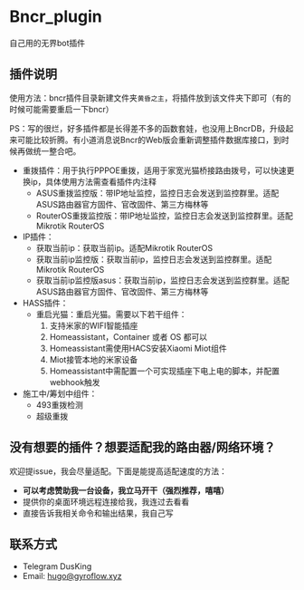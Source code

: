 # Bncr_plugin
自己用的无界bot插件

## 插件说明

使用方法：bncr插件目录新建文件夹`黄昏之主`，将插件放到该文件夹下即可（有的时候可能需要重启一下bncr）

PS：写的很烂，好多插件都是长得差不多的函数套娃，也没用上BncrDB，升级起来可能比较折腾。有小道消息说Bncr的Web版会重新调整插件数据库接口，到时候再做统一整合吧。

- 重拨插件：用于执行PPPOE重拨，适用于家宽光猫桥接路由拨号，可以快速更换ip，具体使用方法需查看插件内注释
    - ASUS重拨监控版：带IP地址监控，监控日志会发送到监控群里。适配ASUS路由器官方固件、官改固件、第三方梅林等
    - RouterOS重拨监控版：带IP地址监控，监控日志会发送到监控群里。适配Mikrotik RouterOS
- IP插件：
    - 获取当前ip：获取当前ip。适配Mikrotik RouterOS
    - 获取当前ip监控版：获取当前ip，监控日志会发送到监控群里。适配Mikrotik RouterOS
    - 获取当前ip监控版asus：获取当前ip，监控日志会发送到监控群里。适配ASUS路由器官方固件、官改固件、第三方梅林等
- HASS插件：
    - 重启光猫：重启光猫。需要以下若干组件：
        1. 支持米家的WIFI智能插座
        2. Homeassistant，Container 或者 OS 都可以
        3. Homeassistant需使用HACS安装Xiaomi Miot组件
        4. Miot接管本地的米家设备
        5. Homeassistant中需配置一个可实现插座下电上电的脚本，并配置webhook触发
- 施工中/筹划中组件：
    - 493重拨检测
    - 超级重拨

## 没有想要的插件？想要适配我的路由器/网络环境？

欢迎提issue，我会尽量适配。下面是能提高适配速度的方法：
- **可以考虑赞助我一台设备，我立马开干（强烈推荐，嘻嘻）**
- 提供你的桌面环境远程连接给我，我连过去看看
- 直接告诉我相关命令和输出结果，我自己写

## 联系方式

- Telegram DusKing
- Email: hugo@gyroflow.xyz
